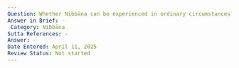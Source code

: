 ```yaml
---
Question: Whether Nibbāna can be experienced in ordinary circumstances?
Answer in Brief: -
 Category: Nibbāna
Sutta References: -
Answer: -
Date Entered: April 11, 2025
Review Status: Not started
---
```

